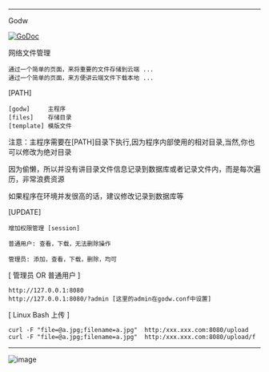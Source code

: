 ----------------
Godw

<a href="https://godoc.org/github.com/nulijiabei/godw"><img src="https://godoc.org/github.com/nulijiabei/godw?status.svg" alt="GoDoc"></a>

网络文件管理
	
	通过一个简单的页面，来将重要的文件存储到云端 ...
	通过一个简单的页面，来方便讲云端文件下载本地 ...

[PATH]

    [godw]     主程序
    [files]    存储目录
    [template] 模版文件

注意：主程序需要在[PATH]目录下执行,因为程序内部使用的相对目录,当然,你也可以修改为绝对目录

因为偷懒，所以并没有讲目录文件信息记录到数据库或者记录文件内，而是每次遍历，非常浪费资源

如果程序在环境并发很高的话，建议修改记录到数据库等

[UPDATE]

	增加权限管理 [session]
	
	普通用户: 查看，下载，无法删除操作
	
	管理员: 添加，查看，下载，删除，均可

[ 管理员 OR 普通用户 ]

	http://127.0.0.1:8080
	http://127.0.0.1:8080/?admin [这里的admin在godw.conf中设置]

[ Linux Bash 上传 ]

	curl -F "file=@a.jpg;filename=a.jpg"  http:/xxx.xxx.com:8080/upload
	curl -F "file=@a.jpg;filename=a.jpg"  http:/xxx.xxx.com:8080/upload/f

----------------

![image](https://raw.githubusercontent.com/nulijiabei/godw/master/screenshot.png)


